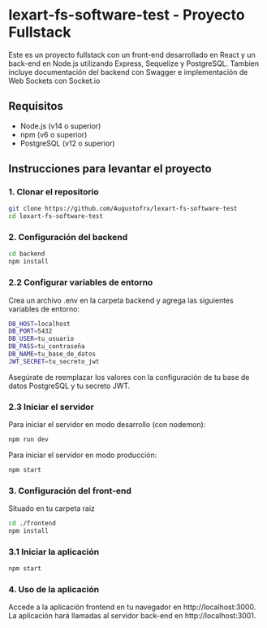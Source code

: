 # lexart-fs-software-test - Proyecto Fullstack

Este es un proyecto fullstack con un front-end desarrollado en React y un back-end en Node.js utilizando Express, Sequelize y PostgreSQL.
Tambien incluye documentación del backend con Swagger e implementación de Web Sockets con Socket.io

## Requisitos

- Node.js (v14 o superior)
- npm (v6 o superior)
- PostgreSQL (v12 o superior)

## Instrucciones para levantar el proyecto

### 1. Clonar el repositorio

```sh 
git clone https://github.com/Augustofrx/lexart-fs-software-test
cd lexart-fs-software-test
```

### 2. Configuración del backend

```sh 
cd backend
npm install
 ```

### 2.2 Configurar variables de entorno

Crea un archivo .env en la carpeta backend y agrega las siguientes variables de entorno:

```sh 
DB_HOST=localhost
DB_PORT=5432
DB_USER=tu_usuario
DB_PASS=tu_contraseña
DB_NAME=tu_base_de_datos
JWT_SECRET=tu_secreto_jwt
 ```

Asegúrate de reemplazar los valores con la configuración de tu base de datos PostgreSQL y tu secreto JWT.

### 2.3 Iniciar el servidor

Para iniciar el servidor en modo desarrollo (con nodemon):

```sh 
npm run dev
 ```

Para iniciar el servidor en modo producción:

```sh 
npm start
 ```

### 3. Configuración del front-end

Situado en tu carpeta raiz

```sh 
cd ./frontend
npm install
 ```

### 3.1 Iniciar la aplicación


```sh 
npm start
 ```

### 4. Uso de la aplicación
Accede a la aplicación frontend en tu navegador en http://localhost:3000.
La aplicación hará llamadas al servidor back-end en http://localhost:3001.

